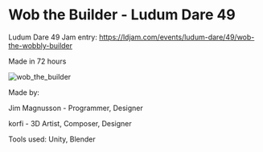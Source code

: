 # Wob the Builder - Ludum Dare 49
Ludum Dare 49 Jam entry: https://ldjam.com/events/ludum-dare/49/wob-the-wobbly-builder

Made in 72 hours

![wob_the_builder](https://github.com/JimMagnusson/LD49/assets/50302387/234bbad6-27ab-4a24-9da7-f7e8bbbf43ed)

Made by: 

Jim Magnusson - Programmer, Designer

korfi - 3D Artist, Composer, Designer


Tools used:
Unity, Blender
